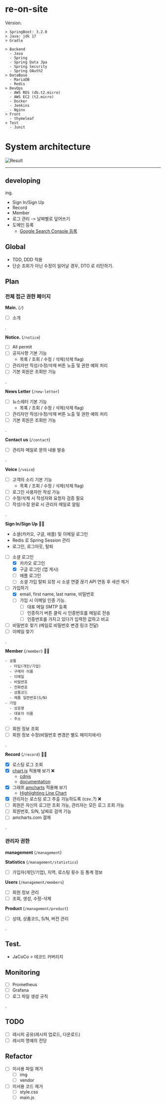# re-on-site

Version.

```text
> SpringBoot: 3.2.0
> Java: jdk 17
> Gradle
```

```text
> Backend
  - Java
  - Spring
  - Spring Data Jpa
  - Spring Security
  - Spring OAuth2
> DataBase
  - MariaDB
  - Redis
> DevOps
  - AWS RDS (db.t2.micro)
  - AWS EC2 (t2.micro)
  - Docker
  - Jenkins
  - Nginx
> Front
  - thymeleaf
> Test
  - Junit
```

# System architecture

![Result](https://raw.githubusercontent.com/jihunparkme/reon-site/master/reference/system-architecture.png 'Result')

---

## developing

ing.
- Sign In/Sign Up
- Record
- Member
- 로그 관리 -> 날짜별로 덮어쓰기
- 도메인 등록
  - [Google Search Console 등록](https://search.google.com/search-console/about)

## Global

- TDD, DDD 적용
- 단순 조회가 아닌 수정이 일어날 경우, DTO 로 리턴하기.

## Plan

### 전체 접근 권한 페이지

**Main.** (`/`)
- [ ] 소개

.

**Notice.** (`/notice`)
- [ ] All permit
- [ ] 공지사항 기본 기능
  - 목록 / 조회 / 수정 / 삭제(삭제 flag)
- [ ] 관리자만 작성/수정/삭제 버튼 노출 및 권한 예외 처리
- [ ] 기본 회원은 조회만 가능

.

**News Letter** (`/new-letter`)
- [ ] 뉴스레터 기본 기능
  - 목록 / 조회 / 수정 / 삭제(삭제 flag)
- [ ] 관리자만 작성/수정/삭제 버튼 노출 및 권한 예외 처리
- [ ] 기본 회원은 조회만 가능

.

**Contact us** (`/contact`)
- [ ] 관리자 메일로 문의 내용 발송

.

**Voice** (`/voice`)
- [ ] 고객의 소리 기본 기능
  - 목록 / 조회 / 수정 / 삭제(삭제 flag)
- [ ] 로그인 사용자만 작성 가능
- [ ] 수정/삭제 시 작성자와 요청자 검증 필요
- [ ] 작성/수정 완료 시 관리자 메일로 알림

.

**Sign In/Sign Up** 🏃🏻‍
- 소셜(카카오, 구글, 애플) 및 이메일 로그인
- Redis 로 Spring Session 관리
- 로그인, 로그아웃, 탈퇴

- [ ] 소셜 로그인
  - [x] 카카오 로그인
  - [x] 구글 로그인 (앱 게시)
  - [ ] 애플 로그인
  - [ ] 소셜 가입 탈퇴 요청 시 소셜 연결 끊기 API 연동 후 세션 제거
  
- [ ] 가입하기
  - [x] email, first name, last name, 비밀번호
  - [ ] 가입 시 이메일 인증 기능.
    - [ ] 대표 메일 SMTP 등록
    - [ ] 인증하기 버튼 클릭 시 인증번호를 메일로 전송
    - [ ] 인증번호를 가지고 있다가 입력한 값하고 비교
- [ ] 비밀번호 찾기 (메일로 비밀번호 변경 링크 전달)
- [ ] 이메일 찾기

.

**Member** (`/member`) 🏃🏻‍
```
- 공통
  - 타입(개인/기업)
  - 구매자 이름
  - 이메일
  - 비밀번호
  - 전화번호
  - 상품코드
  - 제품 일련번호(S/N)
- 기업
  - 상호명
  - 대표자 이름
  - 주소
```

- [ ] 회원 정보 조회
- [ ] 회원 정보 수정(비밀번호 변경은 별도 페이지에서)

.

**Record** (`/record`) 🏃🏻‍
- [x] 로스팅 로그 조회
- [x] [chart.js](https://www.chartjs.org/) 적용해 보기 ❌
  - [cdnjs](https://cdnjs.com/libraries/Chart.js)
  - [documentation](https://www.chartjs.org/docs/latest/)
- [x] 그래프 [amcharts](https://www.amcharts.com/) 적용해 보기
  - [Highlighting Line Chart](https://www.amcharts.com/demos/highlighting-line-chart-series-on-legend-hover/)
- [x] 관리자는 로스팅 로그 추출 가능하도록 (csv..?) ❌
- [ ] 회원은 자신의 로그만 조회 가능, 관리자는 모든 로그 조회 가능
- [ ] 회원번호, S/N, 날짜로 검색 기능
- [ ] amcharts.com 결제

.

### 관리자 권한

**management** (`/management`)

**Statistics** (`/management/statistics`)
- [ ] 가입자(개인/기업), 지역, 로스팅 횟수 등 통계 정보

**Users**  (`/management/members`)
- [ ] 회원 정보 관리
- [ ] 조회, 생성, 수정-삭제

**Product**  (`/management/product`)
- [ ] 상태, 상품코드, S/N, 버전 관리

.

## Test.

- JaCoCo > 테코드 커버리지

## Monitoring

- [ ] Prometheus
- [ ] Grafana
- [ ] 로그 파일 생성 규칙

.

## TODO

- [ ] 레시피 공유(레시피 업로드, 다운로드)
- [ ] 레시피 명예의 전당

## Refactor

- [ ] 미사용 파일 제거
  - [ ] img
  - [ ] vendor
- [ ] 미서용 코드 제거
  - [ ] style.css
  - [ ] main.js